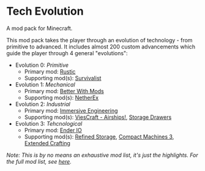 # Tech Evolution

A mod pack for Minecraft.

This mod pack takes the player through an evolution of technology - from primitive to advanced. It includes almost 200 custom advancements which guide the player through 4 general "evolutions":

- Evolution 0: _Primitive_
    - Primary mod: [Rustic](https://www.curseforge.com/minecraft/mc-mods/rustic)
    - Supporting mod(s): [Survivalist](https://www.curseforge.com/minecraft/mc-mods/survivalist)
- Evolution 1: _Mechanical_
    - Primary mod: [Better With Mods](https://www.curseforge.com/minecraft/mc-mods/bwm-suite)
    - Supporting mod(s): [NetherEx](https://www.curseforge.com/minecraft/mc-mods/netherex)
- Evolution 2: _Industrial_
    - Primary mod: [Immersive Engineering](https://www.curseforge.com/minecraft/mc-mods/immersive-engineering)
    - Supporting mod(s): [ViesCraft - Airships!](https://www.curseforge.com/minecraft/mc-mods/viescraft-airships), [Storage Drawers](https://www.curseforge.com/minecraft/mc-mods/storage-drawers)
- Evolution 3: _Tehcnological_
    - Primary mod: [Ender IO](https://www.curseforge.com/minecraft/mc-mods/ender-io)
    - Supporting mod(s): [Refined Storage](https://www.curseforge.com/minecraft/mc-mods/refined-storage), [Compact Machines 3](https://www.curseforge.com/minecraft/mc-mods/compact-machines), [Extended Crafting](https://www.curseforge.com/minecraft/mc-mods/extended-crafting)

_Note: This is by no means an exhaustive mod list, it's just the highlights. For the full mod list, see [here](https://github.com/rs3vans/TechEvolutionModPack/blob/master/docs/modlist.md)._